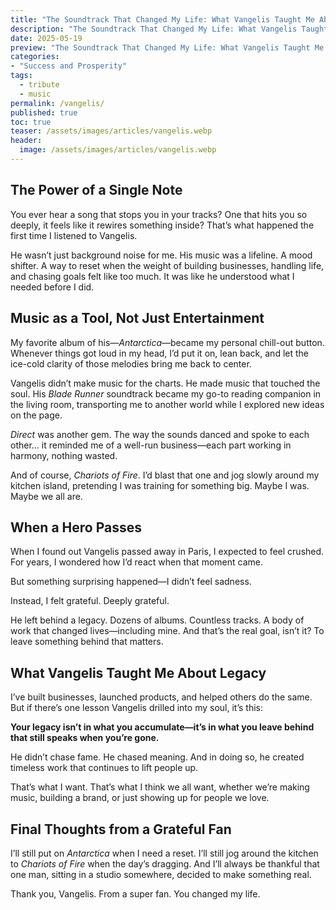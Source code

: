 ```yaml
---
title: "The Soundtrack That Changed My Life: What Vangelis Taught Me About Legacy"
description: "The Soundtrack That Changed My Life: What Vangelis Taught Me About Legacy"
date: 2025-05-19
preview: "The Soundtrack That Changed My Life: What Vangelis Taught Me About Legacy"
categories:
- "Success and Prosperity"
tags:
  - tribute
  - music
permalink: /vangelis/
published: true
toc: true
teaser: /assets/images/articles/vangelis.webp
header:
  image: /assets/images/articles/vangelis.webp
---
```

## The Power of a Single Note

You ever hear a song that stops you in your tracks? One that hits you so deeply, it feels like it rewires something inside? That’s what happened the first time I listened to Vangelis.

He wasn’t just background noise for me. His music was a lifeline. A mood shifter. A way to reset when the weight of building businesses, handling life, and chasing goals felt like too much. It was like he understood what I needed before I did.

## Music as a Tool, Not Just Entertainment

My favorite album of his—_Antarctica_—became my personal chill-out button. Whenever things got loud in my head, I’d put it on, lean back, and let the ice-cold clarity of those melodies bring me back to center.

Vangelis didn’t make music for the charts. He made music that touched the soul. His _Blade Runner_ soundtrack became my go-to reading companion in the living room, transporting me to another world while I explored new ideas on the page.

_Direct_ was another gem. The way the sounds danced and spoke to each other… it reminded me of a well-run business—each part working in harmony, nothing wasted.

And of course, _Chariots of Fire_. I’d blast that one and jog slowly around my kitchen island, pretending I was training for something big. Maybe I was. Maybe we all are.

## When a Hero Passes

When I found out Vangelis passed away in Paris, I expected to feel crushed. For years, I wondered how I’d react when that moment came.

But something surprising happened—I didn’t feel sadness.

Instead, I felt grateful. Deeply grateful.

He left behind a legacy. Dozens of albums. Countless tracks. A body of work that changed lives—including mine. And that’s the real goal, isn’t it? To leave something behind that matters.

## What Vangelis Taught Me About Legacy

I’ve built businesses, launched products, and helped others do the same. But if there’s one lesson Vangelis drilled into my soul, it’s this:

**Your legacy isn’t in what you accumulate—it’s in what you leave behind that still speaks when you’re gone.**

He didn’t chase fame. He chased meaning. And in doing so, he created timeless work that continues to lift people up.

That’s what I want. That’s what I think we all want, whether we’re making music, building a brand, or just showing up for people we love.

## Final Thoughts from a Grateful Fan

I’ll still put on _Antarctica_ when I need a reset. I’ll still jog around the kitchen to _Chariots of Fire_ when the day’s dragging. And I’ll always be thankful that one man, sitting in a studio somewhere, decided to make something real.

Thank you, Vangelis. From a super fan. You changed my life.